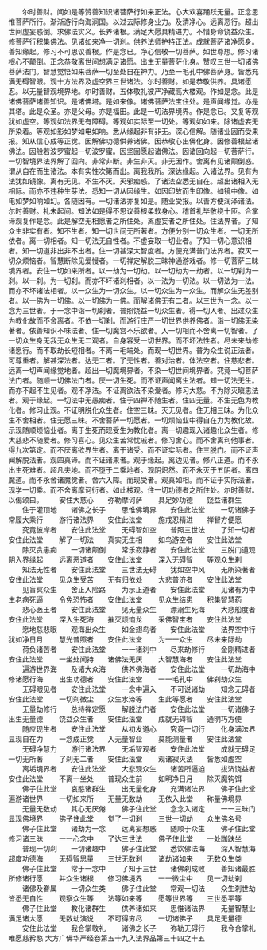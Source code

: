 <!-- { "loadSidebar": true } -->
　　尔时善财。闻如是等赞善知识诸菩萨行如来正法。心大欢喜踊跃无量。正念思惟菩萨所行。渐渐游行向海涧国。以过去际修身业力。及清净心。远离恶行。超出世间虚妄惑倒。求佛法实义。长养诸根。满足大愿具精进力。不惜身命饶益众生。修菩萨行积集佛法。见诸如来净一切刹。供养法师护持正法。成就菩萨诸净愿身。善知缘起。修习不可思议善根。作是念已。净心信敬一切菩萨。如世尊想。修习诸根心不颠倒。正念恭敬离世间想满足诸愿。出生无量菩萨化身。赞叹三世一切诸佛菩萨法门。智慧觉悟如来菩萨一切至处自在神力。乃至一毛孔中佛菩萨身。皆悉充满无碍智眼。观十方法界及虚空界三世诸法。尔时善财。如是恭敬供养。具诸愿忍。以无量智观境界地。尔时善财。五体敬礼彼严净藏高大楼观。作如是念。此是诸佛菩萨诸善知识。是诸佛塔。是如来像。诸佛菩萨法宝住处。是声闻缘觉。亦是其塔。此是众圣。亦是父母。亦是福田。此是一切法界境界。作是念已。又复等观犹如虚空。等观如法界无有障碍。等观如实际至一切处。等观如如来。除诸虚妄无所染着。等观如影如梦如电如响。悉从缘起非有非无。深心信解。随诸业因而受果报。知从信心成等正觉。因解佛功德供养诸佛。因恭敬心出佛化身。因修善根起诸佛法。因般若波罗蜜起一切波罗蜜。因坚固愿起诸佛法。因诸回向起一切菩萨行。一切智境界法界解了回向。非常非断。非生非灭。非无因作。舍离有见诸颠倒惑。谓从自在而生诸法。本有实性次第而出。离我我所。深达缘起。入诸法界。见有为法犹如镜像。离有无见。不生不灭。灭邪痴惑。了诸法空悉无自在。超出诸相入无相际。而亦不违种生芽法。悉知一切从因缘生。如因印故而生印像。如镜中像。如电如梦如响如幻。各随因有。一切诸法亦复如是。随业受报。以善方便润泽诸法。尔时善财。礼未起间。知法如是得不思议善根柔软身心。稽首礼毕敬绕十匝。合掌谛观复作是念。此是解空无相愿者之所住处。离虚妄者之所住处。住法界者。了知众生非实有者。知不生者。知一切世间无所著者。方便分别一切众生者。一切无所依者。离一切相者。知一切法无自性者。不虚妄取一切业者。了知一切心意识相者。知一切道非出非不出者。住一切甚深大智度者。方便充满普门法界者。寂灭一切众烦恼者。智慧断除见爱慢者。一切禅定解脱三昧神通游戏者。修一切菩萨三昧境界者。安住一切如来所者。以一劫为一切劫。以一切劫为一劫者。以一切刹为一刹。以一刹。为一切刹。而亦不坏诸刹相者。以一法为一切法。以一切法为一法。而亦不坏诸法相者。以一众生为一切众生。以一切众生为一众生。而解众生无差别者。以一佛为一切佛。以一切佛为一佛。而解诸佛无有二者。以三世为一念。以一念为三世者。于一念中诣一切刹者。普照饶益一切众生者。得一切入者。出过众生为教化故而不舍离者。不依一切刹。而游行庄严一切世界供养佛者。诣一切佛无染著者。依善知识不味法者。住一切魔宫不乐欲者。入一切相而不舍离一切智者。了一切众生身无我无众生无二观者。自身容受一切世界。而不坏法性者。尽未来劫修诸愿行。而不取劫长短相者。不离一毛端处。而现一切世界。普为众生说正法者。可尊重者。解甚深法者。达无二者。了无性者。善对治者。体法空者。住慈悲者。远离一切声闻缘觉地者。超出一切魔境界者。不染一切世间境界者。究竟一切菩萨法门者。随顺一切佛法门者。厌一切生死。而不证声闻离生法者。知一切法无生。而亦不起不生见者。观不净法。不证离欲法不染爱者。修习大慈。不为除灭瞋恚法者。观于缘起。一切法中无愚痴者。住于四禅不随生者。住四无量。不生无色为教化者。修习止观。不证明脱化众生者。住空三昧。灭无见者。住无相三昧。为化众生不舍相者。住无愿三昧。不舍菩萨一切愿者。一切烦恼业中得自在力为教化故。示现随顺烦恼业者。离于生死而现受生为教化者。离一切趣现入诸趣化众生者。修大慈悲不随爱者。修习喜心。见众生苦常忧戚者。修习舍心。而不舍离利他事者。得九次第定。而不厌离欲界生者。离于诸受。而不证实际者。住三脱门。而不证声闻解脱法者。观四真谛。而不证诸果者。观于缘起。离边见者。修八正道。而不永出生死难者。超凡夫地。而不堕于二乘地者。观阴炽然。而不永灭于五阴者。离四魔道。而不永舍诸魔觉者。舍六入障。而现受者。观真如相。而不证于实际法者。现学一切乘。而不舍离摩诃衍者。如此楼观。住一切功德者之所住处。尔时善财。以偈颂曰。
　　安住大慈心　　弥勒摩诃萨
　　具足妙功德　　饶益诸群生
　　住于灌顶地　　诸佛之长子
　　思惟佛境界　　安住此法堂
　　一切诸佛子　　常履大乘行
　　游行诸法界　　安住此法堂
　　施戒忍精进　　禅智方便愿
　　究竟彼岸者　　安住此法堂
　　无碍智如空　　普照三世法
　　了知一切者　　安住此法堂
　　解了一切法　　真实无生相
　　如鸟游空者　　安住此法堂
　　除灭贪恚痴　　一切诸颠倒
　　常乐寂静者　　安住此法堂
　　三脱门道观　　阴入界缘起
　　远离恶道者　　安住此法堂
　　深入无碍智　　等观众生刹
　　知法无性者　　安住此法堂
　　三世法无碍　　犹如空中风
　　无所染著者　　安住此法堂
　　见众生受苦　　无有归依处
　　大悲普济者　　安住此法堂
　　见盲冥众生　　舍正入险路
　　为示正道者　　安住此法堂
　　见诸有为中　　生老病死逼
　　令免恐怖者　　安住此法堂
　　见众生结患　　积集智慧药
　　悲心医王者　　安住此法堂
　　见无量众生　　漂溺生死海
　　大悲船度者　　安住此法堂
　　深入生死海　　摧灭烦恼龙
　　采佛智宝者　　安住此法堂
　　愿地慈悲眼　　观海出众生
　　如金翅鸟者　　安住此法堂
　　法界空中行　　犹如净日月
　　慧光普照者　　安住此法堂
　　为一一众生　　尽未来际劫
　　荷负诸苦者　　安住此法堂
　　一一诸刹中　　尽来劫修行
　　金刚精进者　　安住此法堂
　　一坐处闻持　　诸佛法无厌
　　大智慧海者　　安住此法堂
　　遍游世界海　　及诸大众海
　　供养佛海者　　安住此法堂
　　一切劫海中　　修诸愿行海
　　出生功德者　　安住此法堂
　　一一毛孔中　　佛刹劫众生
　　无碍眼见者　　安住此法堂
　　一念中遍入　　不可说诸劫
　　知念无碍者　　安住此法堂
　　一切刹微尘　　众生水渧等
　　生此等愿者　　安住此法堂
　　无量劫修行　　总持禅定愿
　　解脱法门者　　安住此法堂
　　一切诸佛子　　出生无量德
　　饶益众生者　　安住此法堂
　　成就无碍智　　通明巧方便
　　随应现生者　　安住此法堂
　　从初发道心　　究竟一切行
　　化身满法界　　显现自在力
　　一念成正觉　　入无量智业
　　莫能测量者　　安住此法堂
　　无碍净慧力　　游行诸法界
　　无垢智观者　　安住此法堂
　　成就无碍足　　一切无所著
　　了刹无二者　　安住此法堂
　　观诸寂灭法　　皆悉如虚空
　　离垢境界者　　安住此法堂
　　大悲观众生　　诸苦所逼迫
　　拔济饶益者　　安住此法堂
　　不离一坐处　　普现众生前
　　如明净日月　　除灭魔钩饵
　　佛子住此堂　　哀愍诸群生
　　出无量化身　　充满诸法界
　　佛子住此堂　　遍游诸世界
　　一切如来所　　无量无数劫
　　无依入此堂　　称量佛境界
　　无量无数劫　　其心无厌倦
　　佛子住此堂　　念念入诸定
　　一一三昧门　　显现佛境界
　　佛子住此堂　　觉了一切刹
　　三世一切劫　　众生佛名号
　　佛子住此堂　　诸劫为一念
　　远离妄想惑　　随顺于众生
　　佛子住此堂　　修习诸三昧
　　一一心念中　　了达三世法
　　佛子住此堂　　一处跏趺坐
　　普现一切刹　　一切诸趣中
　　佛子住此堂　　悉饮佛法海
　　深入智慧海　　超度功德海
　　无碍智思量　　三世无数刹
　　诸劫诸如来　　无数众生类
　　佛子住此堂　　常于一念中
　　了知于三世　　诸佛刹成败
　　善知诸最胜　　所修诸行愿
　　并众生诸根　　修习佛境界
　　一一微尘中　　见一切劫刹
　　诸佛及眷属　　一切众生类
　　佛子住此堂　　常观一切法
　　众生刹世劫　　皆悉无自性
　　观察众生等　　法等如来等
　　愿等世界等　　三世悉平等
　　佛子住此堂　　教化诸群生
　　供养诸如来　　思惟诸法界
　　无量智慧业　　满足诸大愿
　　无数劫演说　　不可得穷尽
　　一切诸佛子　　具足无量德
　　安住此法堂　　我合掌敬礼
　　诸佛之长子　　弥勒无碍行
　　我今合掌礼　　唯愿慈矜愍
大方广佛华严经卷第五十九入法界品第三十四之十五
